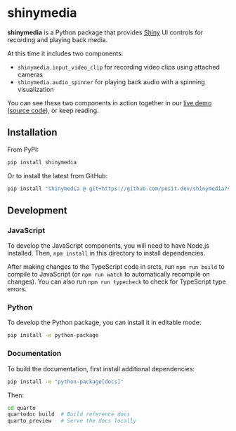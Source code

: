 # shinymedia

**shinymedia** is a Python package that provides [Shiny](https://shiny.posit.co/py/) UI controls for recording and playing back media.

At this time it includes two components:

- `shinymedia.input_video_clip` for recording video clips using attached cameras
- `shinymedia.audio_spinner` for playing back audio with a spinning visualization

You can see these two components in action together in our [live demo](https://jcheng.shinyapps.io/multimodal/) ([source code](https://github.com/jcheng5/multimodal)), or keep reading.

## Installation

From PyPI:

```bash
pip install shinymedia
```

Or to install the latest from GitHub:

```bash
pip install "shinymedia @ git+https://github.com/posit-dev/shinymedia?subdirectory=python-package"
```

## Development

### JavaScript

To develop the JavaScript components, you will need to have Node.js installed. Then, `npm install` in this directory to install dependencies.

After making changes to the TypeScript code in srcts, run `npm run build` to compile to JavaScript (or `npm run watch` to automatically recompile on changes). You can also run `npm run typecheck` to check for TypeScript type errors.

### Python

To develop the Python package, you can install it in editable mode:

```bash
pip install -e python-package
```

### Documentation

To build the documentation, first install additional dependencies:

```bash
pip install -e "python-package[docs]"
```

Then:

```bash
cd quarto
quartodoc build  # Build reference docs
quarto preview   # Serve the docs locally
```
